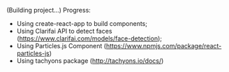 (Building project...)
Progress: 
- Using create-react-app to build components;
- Using Clarifai API to detect faces (https://www.clarifai.com/models/face-detection);
- Using Particles.js Component (https://www.npmjs.com/package/react-particles-js)
- Using tachyons package (http://tachyons.io/docs/)

